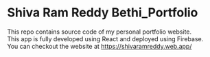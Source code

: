 # Shiva Ram Reddy Bethi_Portfolio

This repo contains source code of my personal portfolio website.<br>
This app is fully developed using React and deployed using Firebase.<br>
You can checkout the website at https://shivaramreddy.web.app/

